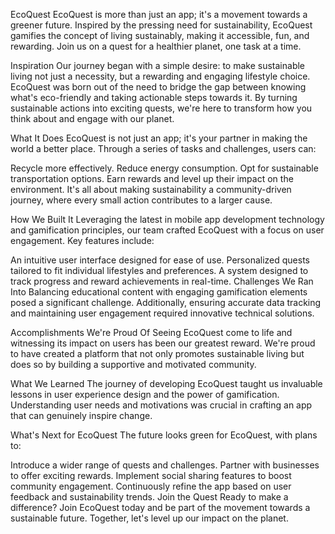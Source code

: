 EcoQuest
EcoQuest is more than just an app; it's a movement towards a greener future. Inspired by the pressing need for sustainability, EcoQuest gamifies the concept of living sustainably, making it accessible, fun, and rewarding. Join us on a quest for a healthier planet, one task at a time.

Inspiration
Our journey began with a simple desire: to make sustainable living not just a necessity, but a rewarding and engaging lifestyle choice. EcoQuest was born out of the need to bridge the gap between knowing what's eco-friendly and taking actionable steps towards it. By turning sustainable actions into exciting quests, we're here to transform how you think about and engage with our planet.

What It Does
EcoQuest is not just an app; it's your partner in making the world a better place. Through a series of tasks and challenges, users can:

Recycle more effectively.
Reduce energy consumption.
Opt for sustainable transportation options.
Earn rewards and level up their impact on the environment.
It's all about making sustainability a community-driven journey, where every small action contributes to a larger cause.

How We Built It
Leveraging the latest in mobile app development technology and gamification principles, our team crafted EcoQuest with a focus on user engagement. Key features include:

An intuitive user interface designed for ease of use.
Personalized quests tailored to fit individual lifestyles and preferences.
A system designed to track progress and reward achievements in real-time.
Challenges We Ran Into
Balancing educational content with engaging gamification elements posed a significant challenge. Additionally, ensuring accurate data tracking and maintaining user engagement required innovative technical solutions.

Accomplishments We're Proud Of
Seeing EcoQuest come to life and witnessing its impact on users has been our greatest reward. We're proud to have created a platform that not only promotes sustainable living but does so by building a supportive and motivated community.

What We Learned
The journey of developing EcoQuest taught us invaluable lessons in user experience design and the power of gamification. Understanding user needs and motivations was crucial in crafting an app that can genuinely inspire change.

What's Next for EcoQuest
The future looks green for EcoQuest, with plans to:

Introduce a wider range of quests and challenges.
Partner with businesses to offer exciting rewards.
Implement social sharing features to boost community engagement.
Continuously refine the app based on user feedback and sustainability trends.
Join the Quest
Ready to make a difference? Join EcoQuest today and be part of the movement towards a sustainable future. Together, let's level up our impact on the planet.
